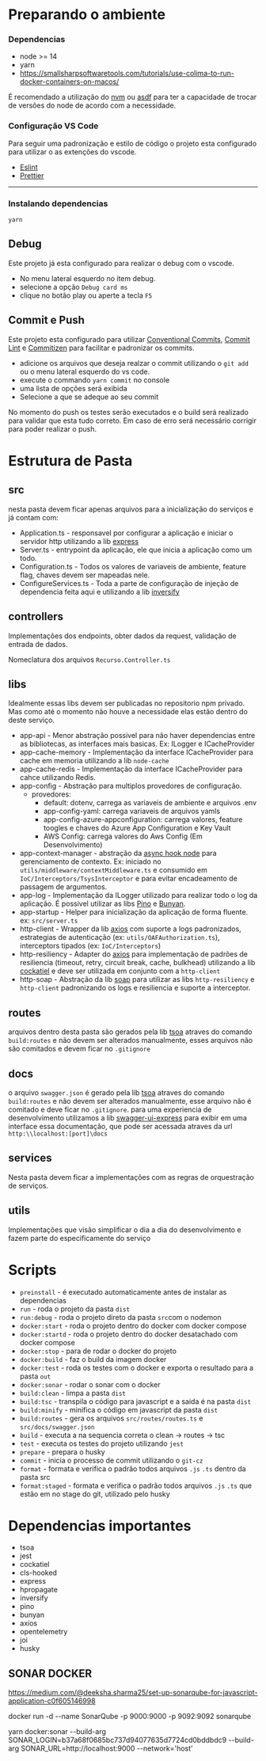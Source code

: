 # Preparando o ambiente
### Dependencias
- node >= 14
- yarn
- https://smallsharpsoftwaretools.com/tutorials/use-colima-to-run-docker-containers-on-macos/

É recomendado a utilização do [nvm](https://github.com/nvm-sh/nvm) ou [asdf](https://asdf-vm.com/guide/getting-started.html#_1-install-dependencies) para ter a capacidade de trocar de versões do node de acordo com a necessidade.
### Configuração VS Code
Para seguir uma padronização e estilo de código o projeto esta configurado para utilizar o as extenções do vscode.
- [Eslint](https://marketplace.visualstudio.com/items?itemName=dbaeumer.vscode-eslint) 
- [Prettier](https://marketplace.visualstudio.com/items?itemName=esbenp.prettier-vscode)

---
### Instalando dependencias
```
yarn
```
## Debug
Este projeto já esta configurado para realizar o debug com o vscode.

- No menu lateral esquerdo no item debug.
- selecione a opção `Debug card ms` 
- clique no botão play ou aperte a tecla `F5`

## Commit e Push
Este projeto esta configurado para utilizar [Conventional Commits](https://www.conventionalcommits.org/en/v1.0.0/), [Commit Lint](https://github.com/conventional-changelog/commitlint) e [Commitizen](https://github.com/commitizen/cz-cli) para facilitar e padronizar os commits.
- adicione os arquivos que deseja realzar o commit utilizando o `git add` ou o menu lateral esquerdo do vs code.
- execute o commando `yarn commit` no console
- uma lista de opções será exibida
- Selecione a que se adeque ao seu commit

No momento do push os testes serão executados e o build será realizado para validar que esta tudo correto. Em caso de erro será necessário corrigir para poder realizar o push.

# Estrutura de Pasta
## src
nesta pasta devem ficar apenas arquivos para a inicialização do serviços e já contam com:
- Application.ts - responsavel por configurar a aplicação e iniciar o servidor http utilizando a lib [express]()
- Server.ts - entrypoint da aplicação, ele que inicia a aplicação como um todo.
- Configuration.ts - Todos os valores de variaveis de ambiente, feature flag, chaves devem ser mapeadas nele.
- ConfigureServices.ts - Toda a parte de configuração de injeção de dependencia feita aqui e utilizando a lib [inversify]()
## controllers
Implementações dos endpoints, obter dados da request, validação de entrada de dados. 

Nomeclatura dos arquivos `Recurso.Controller.ts`

## libs
Idealmente essas libs devem ser publicadas no repositorio npm privado. Mas como até o momento não houve a necessidade elas estão dentro do deste serviço.
- app-api - Menor abstração possivel para não haver dependencias entre as bibliotecas, as interfaces mais basicas. Ex: ILogger e ICacheProvider 
- app-cache-memory - Implementação da interface ICacheProvider para cache em memoria utilizando a lib `node-cache`
- app-cache-redis - Implementação da interface ICacheProvider para cahce utilizando Redis.
- app-config - Abstração para multiplos provedores de configuração. 
   - provedores: 
      - default: dotenv, carrega as variaveis de ambiente e arquivos .env
      - app-config-yaml: carrega variaveis de arquivos yamls
      - app-config-azure-appconfiguration: carrega valores, feature toogles e chaves do Azure App Configuration e Key Vault
      - AWS Config: carrega valores do Aws Config (Em Desenvolvimento)
- app-context-manager - abstração da [async hook node](https://nodejs.org/api/async_hooks.html) para gerenciamento de contexto. Ex: iniciado no `utils/middleware/contextMiddleware.ts` e consumido em `IoC/Interceptors/TsysInterceptor` e para evitar encadeamento de passagem de argumentos.
- app-log - Implementação da ILogger utilizado para realizar todo o log da aplicação. É possivel utilizar as libs [Pino](https://github.com/pinojs/pino) e [Bunyan](https://www.npmjs.com/package/bunyan).
- app-startup - Helper para inicialização da aplicação de forma fluente. ex: `src/server.ts`
- http-client - Wrapper da lib [axios]() com suporte a logs padronizados, estrategias de autenticação (ex: `utils/OAFAuthorization.ts`), interceptors tipados (ex: `IoC/Interceptors`) 
- http-resiliency - Adapter do [axios]() para implementação de padrões de resiliencia (timeout, retry, circuit break, cache, bulkhead) utilizando a lib [cockatiel]() e deve ser utilizada em conjunto com a `http-client`
- http-soap - Abstração da lib [soap]() para utilizar as libs `http-resiliency` e `http-client` padronizando os logs e resiliencia e suporte a interceptor.
## routes
arquivos dentro desta pasta são gerados pela lib [tsoa]() atraves do comando `build:routes` e não devem ser alterados manualmente, esses arquivos não são comitados e devem ficar no `.gitignore`

## docs
o arquivo `swagger.json` é gerado pela lib [tsoa]() atraves do comando `build:routes` e não devem ser alterados manualmente, esse arquivo não é comitado e deve ficar no `.gitignore`. para uma experiencia de desenvolvimento utilizamos a lib [swagger-ui-express]()
para exibir em uma interface essa documentação, que pode ser acessada atraves da url `http:\\localhost:[port]\docs`

## services
Nesta pasta devem ficar a implementações com as regras de orquestração de serviços.

## utils
Implementações que visão simplificar o dia a dia do desenvolvimento e fazem parte do especificamente do serviço

# Scripts
- `preinstall` - é executado automaticamente antes de instalar as dependencias
- `run` - roda o projeto da pasta `dist`
- `run:debug` - roda o projeto direto da pasta `src`com o nodemon
- `docker:start` - roda o projeto dentro do docker com docker compose
- `docker:startd` - roda o projeto dentro do docker desatachado com docker compose
- `docker:stop` - para de rodar o docker do projeto
- `docker:build` - faz o build da imagem docker
- `docker:test` - roda os testes com o docker e exporta o resultado para a pasta `out`
- `docker:sonar` - rodar o sonar com o docker
- `build:clean` - limpa a pasta `dist`
- `build:tsc` - transpila o código para javascript e a saida é na pasta `dist`
- `build:minify` - minifica o código em javascript da pasta `dist`
- `build:routes` - gera os arquivos `src/routes/routes.ts` e `src/docs/swagger.json` 
- `build` - executa a na sequencia correta o clean -> routes -> tsc
- `test` - executa os testes do projeto utilizando `jest`
- `prepare` - prepara o husky
- `commit` - inicia o processo de commit utilizando o `git-cz`
- `format` - formata e verifica o padrão todos arquivos `.js` `.ts` dentro da pasta src
- `format:staged` - formata e verifica o padrão todos arquivos `.js` `.ts` que estão em no stage do git, utilizado pelo husky
# Dependencias importantes
- tsoa
- jest
- cockatiel
- cls-hooked
- express
- hpropagate
- inversify
- pino
- bunyan
- axios
- opentelemetry
- joi
- husky

## SONAR DOCKER

https://medium.com/@deeksha.sharma25/set-up-sonarqube-for-javascript-application-c0f605146998

docker run -d --name SonarQube -p 9000:9000 -p 9092:9092 sonarqube

yarn docker:sonar --build-arg SONAR_LOGIN=b37a68f0685bc737d94077635d7724cd0bddbdc9 --build-arg SONAR_URL=http://localhost:9000 --network='host'

